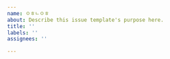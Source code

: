 ```yaml
---
name: ㅇㅎㄴㅇㅎ
about: Describe this issue template's purpose here.
title: ''
labels: ''
assignees: ''

---
```



